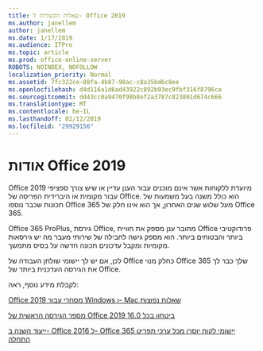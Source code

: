 ```yaml
---
title: שאלות הקשורות ל- Office 2019
ms.author: janellem
author: janellem
ms.date: 1/17/2019
ms.audience: ITPro
ms.topic: article
ms.prod: office-online-server
ROBOTS: NOINDEX, NOFOLLOW
localization_priority: Normal
ms.assetid: 7fc322ce-08fa-4b87-98ac-c8a35bd6c8ee
ms.openlocfilehash: d4d116a1d6ad43922c892b93ec9fbf316f8796ce
ms.sourcegitcommit: dd43cc0a9470f98b8ef2a3787c823801d674c666
ms.translationtype: MT
ms.contentlocale: he-IL
ms.lasthandoff: 02/12/2019
ms.locfileid: "29929156"
---
```

# <a name="about-office-2019"></a>אודות Office 2019

Office 2019 מיועדת ללקוחות אשר אינם מוכנים עבור הענן עדיין או שיש צורך ספציפי עבור מקומית או היברידית הפריסה של Office. הוא כולל משנה בעל משמעות של תכונות שכבר נוספו Office 365 מעל שלוש שנים האחרון, אך הוא אינו חלק של Office 365.
  
Office 365 ProPlus, גירסת Office, מחובר ענן מספק את חוויית Office פרודוקטיבי ביותר והבטוחים ביותר. הוא מספק גישה לחבילה של שירותי מעבר מה יש גירסאות מקומיות ומקבל עדכונים תכונה חדשה על בסיס מתמשך.
  
לכן, אם יש לך יישומי שולחן העבודה של Office כחלק מנוי Office 365 שלך כבר לך את הגירסה העדכנית ביותר של Office.
  
לקבלת מידע נוסף, ראה:
  
[Office 2019 מסחרי עבור Windows ו- Mac שאלות נפוצות](https://support.microsoft.com/help/4133312)
  
[מספר הגירסה הראשית של Office 2019 ביטחון בכל 16.0](https://docs.microsoft.com/deployoffice/office2019/overview)
  
[ייעוד השנה ב- Office 2016 ל- Office 365 יישומי לקוח יוסרו מכל ערכי תפריט התחלה](https://support.office.com/article/8fe5e052-76d2-49de-af30-2e84ed3da907?wt.mc_id=Alchemy_ClientDIA)
  

